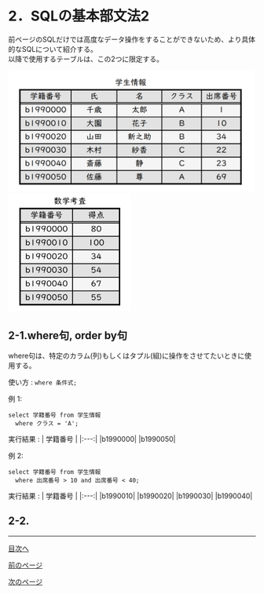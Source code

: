# 2．SQLの基本部文法2

前ページのSQLだけでは高度なデータ操作をすることができないため、より具体的なSQLについて紹介する。  
以降で使用するテーブルは、この2つに限定する。  

<img width="500" src="https://github.com/122yuuki/SDP_DB/blob/main/Section_2/DB_%E3%83%86%E3%83%BC%E3%83%96%E3%83%AB%E4%BE%8B.png">
<img width="250" src="https://github.com/122yuuki/SDP_DB/blob/main/Section_2/DB_%E3%83%86%E3%83%BC%E3%83%96%E3%83%AB%E4%BE%8B2.png">  

## 2-1.where句, order by句

where句は、特定のカラム(列)もしくはタプル(組)に操作をさせてたいときに使用する。

使い方 : ` where 条件式; `

例 1: 
```
select 学籍番号 from 学生情報
  where クラス = 'A';
```
実行結果 : 
| 学籍番号 |
|:---:|
|b1990000|
|b1990050|

例 2:
```
select 学籍番号 from 学生情報
  where 出席番号 > 10 and 出席番号 < 40;
```
実行結果 : 
| 学籍番号 |
|:---:|
|b1990010|
|b1990020|
|b1990030|
|b1990040|

## 2-2.




___
[目次へ](https://github.com/122yuuki/SDP_DB/blob/main/README.md)  

[前のページ](https://github.com/122yuuki/SDP_DB/blob/main/Section_2/section_2-2.md)  

[次のページ](https://github.com/122yuuki/SDP_DB/blob/main/Section_2/section_2-4.md)
